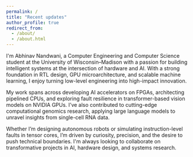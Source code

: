 ```yaml
---
permalink: /
title: "Recent updates"
author_profile: true
redirect_from: 
  - /about/
  - /about.html
---
```


I'm Abhinav Nandwani, a Computer Engineering and Computer Science student at the University of Wisconsin–Madison with a passion for building intelligent systems at the intersection of hardware and AI. With a strong foundation in RTL design, GPU microarchitecture, and scalable machine learning, I enjoy turning low-level engineering into high-impact innovation.

My work spans across developing AI accelerators on FPGAs, architecting pipelined CPUs, and exploring fault resilience in transformer-based vision models on NVIDIA GPUs. I’ve also contributed to cutting-edge computational genomics research, applying large language models to unravel insights from single-cell RNA data.

Whether I’m designing autonomous robots or simulating instruction-level faults in tensor cores, I’m driven by curiosity, precision, and the desire to push technical boundaries. I'm always looking to collaborate on transformative projects in AI, hardware design, and systems research.
